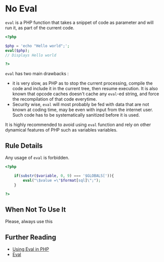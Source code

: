 <!-- Security -->
# No Eval

`eval` is a PHP function that takes a snippet of code as parameter and will run it, as part of the current code. 

```php
<?php

$php = 'echo "Hello world";';
eval($php);
// Displays Hello world

?>
```

`eval` has two main drawbacks : 
* it is very slow, as PHP as to stop the current processing, compile the code and include it in the current tree, then resume execution. It is also known that opcode caches doesn't cache any `eval`-ed string, and force the recompilation of that code everytime. 
* Security wise, `eval` will most probably be fed with data that are not known at coding time, may be even with input from the internet user. Such code has to be systematically sanitized before it is used. 

It is highly recommended to avoid using `eval` function and rely on other dynamical features of PHP such as variables variables. 


## Rule Details

Any usage of `eval`  is forbidden. 

```php
<?php

	if(substr($variable, 0, 9) === '$GLOBALS[')){
		eval("\$value =\"$format[sql]\";");
	}

?>
```

## When Not To Use It
Please, always use this

## Further Reading
* [Using Eval in PHP](http://blog.joshuaeichorn.com/archives/2005/08/01/using-eval-in-php/)
* [Eval](http://php.net/manual/en/function.eval.php)